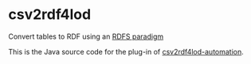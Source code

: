 # csv2rdf4lod
Convert tables to RDF using an [RDFS paradigm](https://github.com/timrdf/csv2rdf4lod-automation/wiki/conversion%3AEnhancement)

This is the Java source code for the plug-in of [csv2rdf4lod-automation](https://github.com/timrdf/csv2rdf4lod-automation/wiki).
